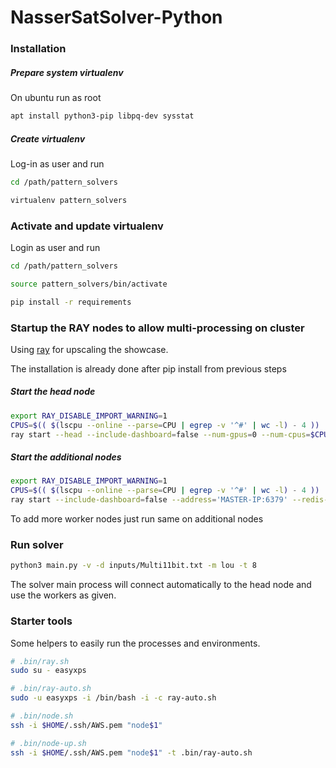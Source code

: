 # NasserSatSolver-Python

### Installation

##### Prepare system virtualenv

On ubuntu run as root

```bash
apt install python3-pip libpq-dev sysstat
```

##### Create virtualenv

Log-in as user and run

```bash
cd /path/pattern_solvers

virtualenv pattern_solvers
```


### Activate and update virtualenv

Login as user and run

```bash
cd /path/pattern_solvers

source pattern_solvers/bin/activate

pip install -r requirements
```


### Startup the RAY nodes to allow multi-processing on cluster

Using [ray](https://docs.ray.io) for upscaling the showcase.

The installation is already done after pip install from previous steps

##### Start the head node

```bash
export RAY_DISABLE_IMPORT_WARNING=1
CPUS=$(( $(lscpu --online --parse=CPU | egrep -v '^#' | wc -l) - 4 ))
ray start --head --include-dashboard=false --num-gpus=0 --num-cpus=$CPUS
```

##### Start the additional nodes

```bash
export RAY_DISABLE_IMPORT_WARNING=1
CPUS=$(( $(lscpu --online --parse=CPU | egrep -v '^#' | wc -l) - 4 ))
ray start --include-dashboard=false --address='MASTER-IP:6379' --redis-password='MASTER-PASSWORT' --num-gpus=0 --num-cpus=$CPUS
```

To add more worker nodes just run same on additional nodes



### Run solver

```bash
python3 main.py -v -d inputs/Multi11bit.txt -m lou -t 8
```

The solver main process will connect automatically to the head node and use the workers as given.



### Starter tools

Some helpers to easily run the processes and environments.

```bash
# .bin/ray.sh
sudo su - easyxps

# .bin/ray-auto.sh
sudo -u easyxps -i /bin/bash -i -c ray-auto.sh

# .bin/node.sh
ssh -i $HOME/.ssh/AWS.pem "node$1"

# .bin/node-up.sh
ssh -i $HOME/.ssh/AWS.pem "node$1" -t .bin/ray-auto.sh
```
